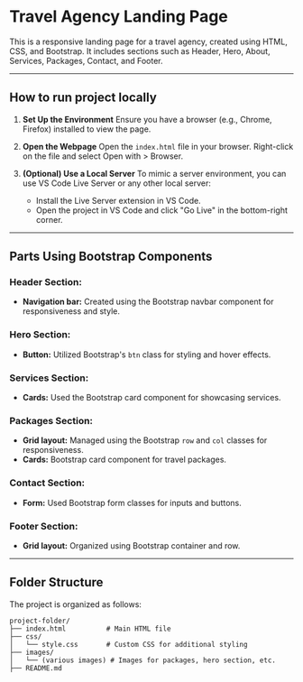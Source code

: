 # Travel Agency Landing Page

This is a responsive landing page for a travel agency, created using HTML, CSS, and Bootstrap. It includes sections such as Header, Hero, About, Services, Packages, Contact, and Footer.

---

## How to run project locally

1. **Set Up the Environment**
   Ensure you have a browser (e.g., Chrome, Firefox) installed to view the page.

2. **Open the Webpage**
   Open the `index.html` file in your browser. Right-click on the file and select Open with > Browser.

3. **(Optional) Use a Local Server**
   To mimic a server environment, you can use VS Code Live Server or any other local server:
   - Install the Live Server extension in VS Code.
   - Open the project in VS Code and click "Go Live" in the bottom-right corner.

---

## Parts Using Bootstrap Components

### Header Section:
- **Navigation bar:** Created using the Bootstrap navbar component for responsiveness and style.

### Hero Section:
- **Button:** Utilized Bootstrap's `btn` class for styling and hover effects.

### Services Section:
- **Cards:** Used the Bootstrap card component for showcasing services.

### Packages Section:
- **Grid layout:** Managed using the Bootstrap `row` and `col` classes for responsiveness.
- **Cards:** Bootstrap card component for travel packages.

### Contact Section:
- **Form:** Used Bootstrap form classes for inputs and buttons.

### Footer Section:
- **Grid layout:** Organized using Bootstrap container and row.

---

## Folder Structure

The project is organized as follows:

```
project-folder/
├── index.html          # Main HTML file
├── css/
│   └── style.css       # Custom CSS for additional styling
├── images/
│   └── (various images) # Images for packages, hero section, etc.
├── README.md
